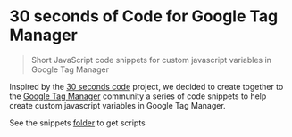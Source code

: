 # 30 seconds of Code for Google Tag Manager

> Short JavaScript code snippets for custom javascript variables in Google Tag Manager

Inspired by the [30 seconds code](https://github.com/30-seconds/30-seconds-of-code) project, we decided to create together to the [Google Tag Manager](https://tagmanager.google.com/) community a series of code snippets to help create custom javascript variables in Google Tag Manager.

See the snippets [folder](https://github.com/lucianfialhobp/30-seconds-gtm/tree/main/snippets) to get scripts